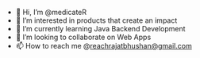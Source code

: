 - 👋 Hi, I’m @medicateR
- 👀 I’m interested in products that create an impact
- 🌱 I’m currently learning Java Backend Development
- 💞️ I’m looking to collaborate on Web Apps
- 📫 How to reach me @reachrajatbhushan@gmail.com

<!---
medicateR/medicateR is a ✨ special ✨ repository because its `README.md` (this file) appears on your GitHub profile.
You can click the Preview link to take a look at your changes.
--->
